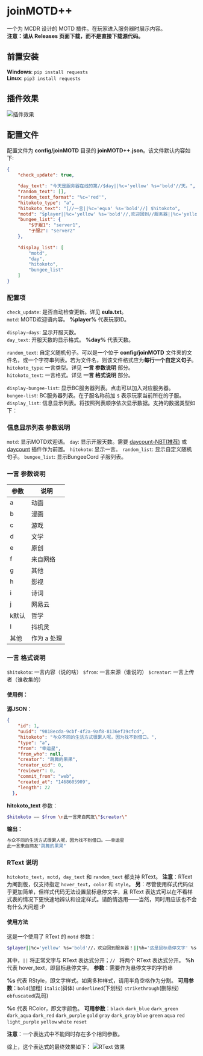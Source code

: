 # joinMOTD++  

一个为 MCDR 设计的 MOTD 插件。在玩家进入服务器时展示内容。  
**注意：请从 Releases 页面下载，而不是直接下载源代码。**


## 前置安装

**Windows**: `pip install requests`   
**Linux**: `pip3 install requests`   

## 插件效果

![插件效果](https://ftp.bmp.ovh/imgs/2021/02/7101604f12ce5a99.png)


## 配置文件

配置文件为 **config/joinMOTD** 目录的 **joinMOTD++.json**。该文件默认内容如下:   

```json
{
    "check_update": true,

    "day_text": "今天是服务器在线的第//$day||%c='yellow' %s='bold'//天。",
    "random_text": [],
    "random_text_format": "%c='red'",
    "hitokoto_type": "a",
    "hitokoto_text": "[//一言||%c='equa' %s='bold'//] $hitokoto",
    "motd": "$player||%c='yellow' %s='bold'//,欢迎回到//服务器||%c='yellow'//!" ,
    "bungee_list": {
        "$子服1": "server1", 
        "子服2": "server2"
    },
    
    "display_list": [
        "motd",
        "day",
        "hitokoto",
        "bungee_list"
    ]
}
```



### 配置项

`check_update`: 是否自动检查更新。详见 **eula.txt**。  
`motd`: MOTD欢迎语内容。 **%player%** 代表玩家ID。  

`display-days`: 显示开服天数。  
`day_text`: 开服天数的显示格式。 **%day%** 代表天数。  

`random_text`: 自定义随机句子。可以是一个位于 **config/joinMOTD** 文件夹的文件名，或一个字符串列表。若为文件名，则该文件格式应为**每行一个自定义句子**。  
`hitokoto_type`: 一言类型。详见 **一言 参数说明** 部分。  
`hitokoto_text`: 一言格式。详见 **一言 格式说明** 部分。

`display-bungee-list`: 显示BC服务器列表。点击可以加入对应服务器。  
`bungee-list`: BC服务器列表。在子服名称前加 `$` 表示玩家当前所在的子服。  
`display_list`: 信息显示列表。将按照列表顺序依次显示数据。支持的数据类型如下：  

### 信息显示列表 参数说明

`motd`: 显示MOTD欢迎语。
`day`: 显示开服天数。需要 [daycount-NBT(推荐)](https://github.com/eagle3236/daycount-NBT) 或 [daycount](https://github.com/TISUnion/daycount) 插件作为前置。
`hitokoto`: 显示一言。
`random_list`: 显示自定义随机句子。
`bungee_list`: 显示BungeeCord 子服列表。

### 一言 参数说明

| 参数  | 说明        |
| ----- | ----------- |
| a     | 动画        |
| b     | 漫画        |
| c     | 游戏        |
| d     | 文学        |
| e     | 原创        |
| f     | 来自网络    |
| g     | 其他        |
| h     | 影视        |
| i     | 诗词        |
| j     | 网易云      |
| k默认 | 哲学        |
| l     | 抖机灵      |
| 其他  | 作为 a 处理 |

### 一言 格式说明

`$hitokoto`: 一言内容（说的啥）
`$from`: 一言来源（谁说的）
`$creator`: 一言上传者（谁收集的）

#### 使用例：

**源JSON**：

```json
{
    "id": 1,
    "uuid": "9818ecda-9cbf-4f2a-9af8-8136ef39cfcd",
    "hitokoto": "与众不同的生活方式很累人呢，因为找不到借口。",
    "type": "a",
    "from": "幸运星",
    "from_who": null,
    "creator": "跳舞的果果",
    "creator_uid": 0,
    "reviewer": 0,
    "commit_from": "web",
    "created_at": "1468605909",
    "length": 22
  },
```

**hitokoto_text** 参数：

```bash
$hitokoto —— $from \n此一言来自网友\"$creator\"
```

**输出**：

```bash
与众不同的生活方式很累人呢，因为找不到借口。——幸运星 
此一言来自网友"跳舞的果果"
```



### RText 说明

`hitokoto_text`，`motd`，`day_text` 和 `random_text` 都支持 RText。
**注意**：RText为阉割版，仅支持指定 `hover_text`，`color` 和 `style`。
**另**：尽管使用样式代码似乎更加简单，但样式代码无法设置鼠标悬停文字，且 RText 表达式可以在不看样式表的情况下更快速地辨认和设定样式。请酌情选用——当然，同时用应该也不会有什么大问题 :P

#### 使用方法

这是一个使用了 RText 的 `motd` 参数：

```bash
$player||%c='yellow' %s='bold'//，欢迎回到服务器！||%h='这是鼠标悬停文字' %s='underline bold'
```

其中，`||` 将正常文字与 RText 表达式分开；`// ` 将两个 RText 表达式分开。
**%h** 代表 hover_text，即鼠标悬停文字。
​	**参数**：需要作为悬停文字的字符串

**%s** 代表 RStyle，即文字样式。如需多种样式，请用半角空格作为分割。
​	**可用参数**：`bold`(加粗)  `italic`(斜体)  `underlined`(下划线)  `strikethrough`(删除线)  `obfuscated`(乱码)

**%c** 代表 RColor，即文字颜色。
​	**可用参数**：`black`  `dark_blue`  `dark_green`  `dark_aqua`  `dark_red`  `dark_purple`  `gold`  `gray`  `dark_gray`  `blue`  `green`  `aqua`  `red`  `light_purple`  `yellow`  `white`  `reset`

**注意**：一个表达式中不能同时存在多个相同参数。

综上，这个表达式的最终效果如下：
![RText 效果](https://ftp.bmp.ovh/imgs/2021/02/49b51431621b6f93.png)

